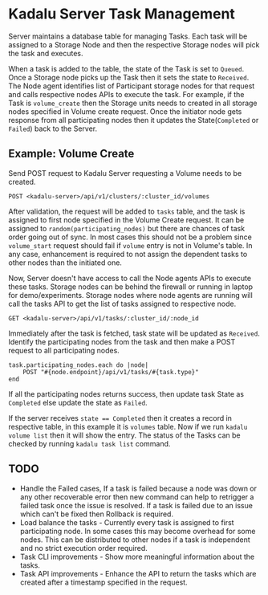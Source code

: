 # Kadalu Server Task Management

Server maintains a database table for managing Tasks. Each task will be assigned to a Storage Node and then the respective Storage nodes will pick the task and executes.

When a task is added to the table, the state of the Task is set to `Queued`. Once a Storage node picks up the Task then it sets the state to `Received`. The Node agent identifies list of Participant storage nodes for that request and calls respective nodes APIs to execute the task. For example, if the Task is `volume_create` then the Storage units needs to created in all storage nodes specified in Volume create request. Once the initiator node gets response from all participating nodes then it updates the State(`Completed` or `Failed`) back to the Server.

## Example: Volume Create

Send POST request to Kadalu Server requesting a Volume needs to be created.

```
POST <kadalu-server>/api/v1/clusters/:cluster_id/volumes
```

After validation, the request will be added to `tasks` table, and the task is assigned to first node specified in the Volume Create request. It can be assigned to `random(participating_nodes)` but there are chances of task order going out of sync. In most cases this should not be a problem since `volume_start` request should fail if `volume` entry is not in Volume's table. In any case, enhancement is required to not assign the dependent tasks to other nodes than the initiated one.

Now, Server doesn't have access to call the Node agents APIs to execute these tasks. Storage nodes can be behind the firewall or running in laptop for demo/experiments. Storage nodes where node agents are running will call the tasks API to get the list of tasks assigned to respective node.

```
GET <kadalu-server>/api/v1/tasks/:cluster_id/:node_id
```

Immediately after the task is fetched, task state will be updated as `Received`. Identify the participating nodes from the task and then make a POST request to all participating nodes.

```
task.participating_nodes.each do |node|
    POST "#{node.endpoint}/api/v1/tasks/#{task.type}"
end
```

If all the participating nodes returns success, then update task State as `Completed` else update the state as `Failed`.

If the server receives `state == Completed` then it creates a record in respective table, in this example it is `volumes` table. Now if we run `kadalu volume list` then it will show the entry. The status of the Tasks can be checked by running `kadalu task list` command.

## TODO

* Handle the Failed cases, If a task is failed because a node was down or any other recoverable error then new command can help to retrigger a failed task once the issue is resolved. If a task is failed due to an issue which can't be fixed then Rollback is required.
* Load balance the tasks - Currently every task is assigned to first participating node. In some cases this may become overhead for some nodes. This can be distributed to other nodes if a task is independent and no strict execution order required.
* Task CLI improvements - Show more meaningful information about the tasks.
* Task API improvements - Enhance the API to return the tasks which are created after a timestamp specified in the request.
